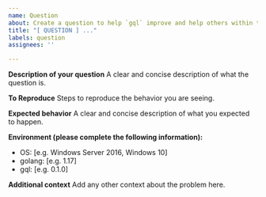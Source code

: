 ```yaml
---
name: Question
about: Create a question to help `gql` improve and help others within the community.
title: "[ QUESTION ] ..."
labels: question
assignees: ''

---
```


**Description of your question**
A clear and concise description of what the question is.

**To Reproduce**
Steps to reproduce the behavior you are seeing.

**Expected behavior**
A clear and concise description of what you expected to happen.

**Environment (please complete the following information):**
 - OS: [e.g. Windows Server 2016, Windows 10]
 - golang: [e.g. 1.17]
 - gql: [e.g. 0.1.0]

**Additional context**
Add any other context about the problem here.
